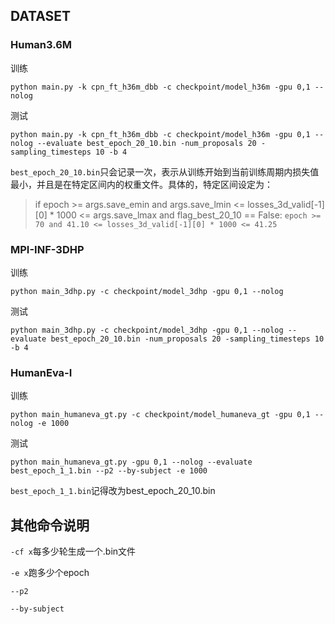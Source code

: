 ## DATASET
### Human3.6M
训练
```
python main.py -k cpn_ft_h36m_dbb -c checkpoint/model_h36m -gpu 0,1 --nolog
```
测试
```
python main.py -k cpn_ft_h36m_dbb -c checkpoint/model_h36m -gpu 0,1 --nolog --evaluate best_epoch_20_10.bin -num_proposals 20 -sampling_timesteps 10 -b 4
```
`best_epoch_20_10.bin`只会记录一次，表示从训练开始到当前训练周期内损失值最小，并且是在特定区间内的权重文件。具体的，特定区间设定为：

> if epoch >= args.save_emin and args.save_lmin <= losses_3d_valid[-1][0] * 1000 <= args.save_lmax and flag_best_20_10 == False:
    `epoch >= 70 and 41.10 <= losses_3d_valid[-1][0] * 1000 <= 41.25`

### MPI-INF-3DHP
训练
```
python main_3dhp.py -c checkpoint/model_3dhp -gpu 0,1 --nolog
```
测试
```
python main_3dhp.py -c checkpoint/model_3dhp -gpu 0,1 --nolog --evaluate best_epoch_20_10.bin -num_proposals 20 -sampling_timesteps 10 -b 4
```

### HumanEva-I
训练
```
python main_humaneva_gt.py -c checkpoint/model_humaneva_gt -gpu 0,1 --nolog -e 1000
```
测试
```
python main_humaneva_gt.py -gpu 0,1 --nolog --evaluate best_epoch_1_1.bin --p2 --by-subject -e 1000
```
`best_epoch_1_1.bin`记得改为best_epoch_20_10.bin

## 其他命令说明
`-cf x`每多少轮生成一个.bin文件

`-e x`跑多少个epoch

`--p2`

`--by-subject`
